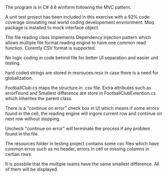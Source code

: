The program is in C# 4.6 winform following the MVC pattern.

A unit test project has been included in this exercise with a 92% code coverage simulating real world coding developement envrionment.
Moq package is installed to mock interface object.

The file reading class implements Dependency Injection pattern which allows multiple file format reading engine to have one common read function. Curently CSV format is supported.

No logic coding in code behind file for better UI separation and easier unit testing.

hard coded strings are stored in resrouces.resx in case there is a need for globalization. 

FootballClub.cs maps the structure in .csv file. Extra attributes such as errorFound and Smallest difference are store in FootballClubExtention.cs which inherites the parent class.

There is a "continue on error" check box in UI which means if some errors found in the cell, the reading engine will ingore current row and continue on next row without stopping.

Uncheck "continue on error" will terminate the process if any problem found in the file.

The resources folder in testing project contains some csv files which have common erros such as no header, errors in cell or missing columns in certian rows.

It is possbile that the multiple teams have the same smallest difference. All of them will be displayed.
